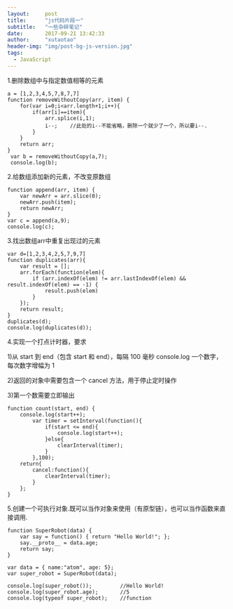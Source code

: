 ```yaml
---
layout: 	post
title: 		"js代码片段一"
subtitle:   "一些杂碎笔记"
date: 		2017-09-21 13:42:33
author: 	"xutaotao"
header-img: "img/post-bg-js-version.jpg"
tags:
  - JavaScript
---
```



1.删除数组中与指定数值相等的元素

	a = [1,2,3,4,5,7,8,7,7]
	function removeWithoutCopy(arr, item) {
		for(var i=0;i<arr.length+1;i++){
	        if(arr[i]==item){
				arr.splice(i,1);
				i--;	//此处的i--不能省略，删除一个就少了一个，所以要i--.
	        }
	    }
	    return arr;
	}
	 var b = removeWithoutCopy(a,7);
	 console.log(b);

2.给数组添加新的元素，不改变原数组

	function append(arr, item) {
		var newArr = arr.slice(0);
	    newArr.push(item);
	    return newArr;   
	}
	var c = append(a,9);
	console.log(c);

3.找出数组arr中重复出现过的元素

	var d=[1,2,3,4,2,5,7,9,7]
	function duplicates(arr){
		var result = [];
		arr.forEach(function(elem){
			if (arr.indexOf(elem) != arr.lastIndexOf(elem) && result.indexOf(elem) == -1) {
				result.push(elem)
			}
		});
		return result;
	}
	duplicates(d);
	console.log(duplicates(d));


4.实现一个打点计时器，要求

1)从 start 到 end（包含 start 和 end），每隔 100 毫秒 console.log 一个数字，每次数字增幅为 1

2)返回的对象中需要包含一个 cancel 方法，用于停止定时操作

3)第一个数需要立即输出


	function count(start, end) {
		console.log(start++);
	    	var timer = setInterval(function(){
	            if(start <= end){
	                console.log(start++);
	            }else{
	                clearInterval(timer);
	            }
	        },100);
	    return{
	        cancel:function(){
	            clearInterval(timer);
	        }
	    };
	}




5.创建一个可执行对象.既可以当作对象来使用（有原型链），也可以当作函数来直接调用.

	function SuperRobot(data) {
	    var say = function() { return "Hello World!"; };
	    say.__proto__ = data.age;
	    return say;
	}

	var data = { name:"atom", age: 5};
	var super_robot = SuperRobot(data);

	console.log(super_robot());         //Hello World!
	console.log(super_robot.age);       //5
	console.log(typeof super_robot);    //function









